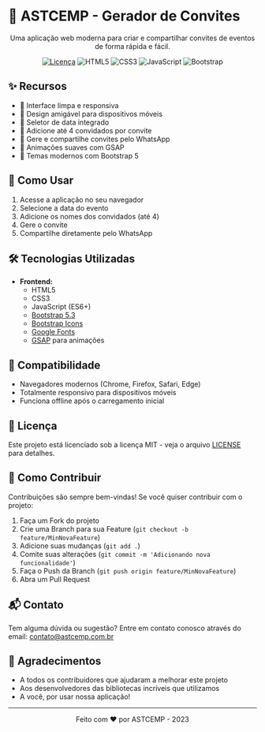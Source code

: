 # 📅 ASTCEMP - Gerador de Convites

<div align="center">
  <p>Uma aplicação web moderna para criar e compartilhar convites de eventos de forma rápida e fácil.</p>
  
  [![Licença](https://img.shields.io/badge/Licença-MIT-blue.svg)](https://opensource.org/licenses/MIT)
  ![HTML5](https://img.shields.io/badge/HTML5-E34F26?logo=html5&logoColor=white)
  ![CSS3](https://img.shields.io/badge/CSS3-1572B6?logo=css3&logoColor=white)
  ![JavaScript](https://img.shields.io/badge/JavaScript-F7DF1E?logo=javascript&logoColor=black)
  ![Bootstrap](https://img.shields.io/badge/Bootstrap-7952B3?logo=bootstrap&logoColor=white)
</div>

## ✨ Recursos

- 🎨 Interface limpa e responsiva
- 📱 Design amigável para dispositivos móveis
- 📅 Seletor de data integrado
- 👥 Adicione até 4 convidados por convite
- 💬 Gere e compartilhe convites pelo WhatsApp
- 🎉 Animações suaves com GSAP
- 🌈 Temas modernos com Bootstrap 5

## 🚀 Como Usar

1. Acesse a aplicação no seu navegador
2. Selecione a data do evento
3. Adicione os nomes dos convidados (até 4)
4. Gere o convite
5. Compartilhe diretamente pelo WhatsApp

## 🛠️ Tecnologias Utilizadas

- **Frontend:**
  - HTML5
  - CSS3
  - JavaScript (ES6+)
  - [Bootstrap 5.3](https://getbootstrap.com/)
  - [Bootstrap Icons](https://icons.getbootstrap.com/)
  - [Google Fonts](https://fonts.google.com/)
  - [GSAP](https://greensock.com/gsap/) para animações

## 📱 Compatibilidade

- Navegadores modernos (Chrome, Firefox, Safari, Edge)
- Totalmente responsivo para dispositivos móveis
- Funciona offline após o carregamento inicial

## 📝 Licença

Este projeto está licenciado sob a licença MIT - veja o arquivo [LICENSE](LICENSE) para detalhes.

## 🙌 Como Contribuir

Contribuições são sempre bem-vindas! Se você quiser contribuir com o projeto:

1. Faça um Fork do projeto
2. Crie uma Branch para sua Feature (`git checkout -b feature/MinNovaFeature`)
3. Adicione suas mudanças (`git add .`)
4. Comite suas alterações (`git commit -m 'Adicionando nova funcionalidade'`)
5. Faça o Push da Branch (`git push origin feature/MinNovaFeature`)
6. Abra um Pull Request

## 📬 Contato

Tem alguma dúvida ou sugestão? Entre em contato conosco através do email: contato@astcemp.com.br

## 🌟 Agradecimentos

- A todos os contribuidores que ajudaram a melhorar este projeto
- Aos desenvolvedores das bibliotecas incríveis que utilizamos
- A você, por usar nossa aplicação!

---

<div align="center">
  Feito com ❤️ por ASTCEMP - 2023
</div>
